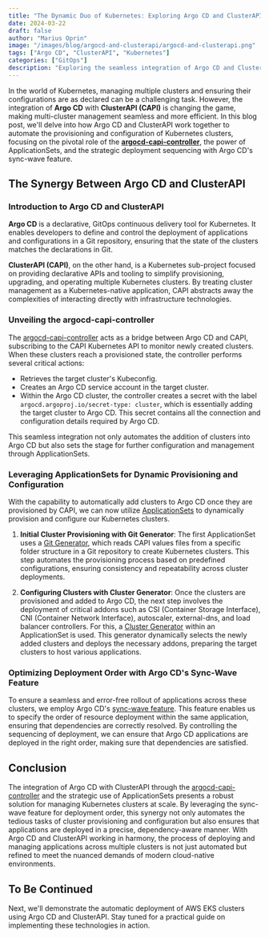 ```yaml
---
title: "The Dynamic Duo of Kubernetes: Exploring Argo CD and ClusterAPI Integration"
date: 2024-03-22
draft: false
author: "Marius Oprin"
image: "/images/blog/argocd-and-clusterapi/argocd-and-clusterapi.png"
tags: ["Argo CD", "ClusterAPI", "Kubernetes"]
categories: ["GitOps"]
description: "Exploring the seamless integration of Argo CD and ClusterAPI for Kubernetes cluster management."
---
```


In the world of Kubernetes, managing multiple clusters and ensuring their configurations are as declared can be a challenging task. However, the integration of **Argo CD** with **ClusterAPI (CAPI)** is changing the game, making multi-cluster management seamless and more efficient. In this blog post, we'll delve into how Argo CD and ClusterAPI work together to automate the provisioning and configuration of Kubernetes clusters, focusing on the pivotal role of the [**argocd-capi-controller**](https://github.com/CloudNative-Solutions/argocd-capi-controller), the power of ApplicationSets, and the strategic deployment sequencing with Argo CD's sync-wave feature.

## The Synergy Between Argo CD and ClusterAPI

### Introduction to Argo CD and ClusterAPI

**Argo CD** is a declarative, GitOps continuous delivery tool for Kubernetes. It enables developers to define and control the deployment of applications and configurations in a Git repository, ensuring that the state of the clusters matches the declarations in Git.

**ClusterAPI (CAPI)**, on the other hand, is a Kubernetes sub-project focused on providing declarative APIs and tooling to simplify provisioning, upgrading, and operating multiple Kubernetes clusters. By treating cluster management as a Kubernetes-native application, CAPI abstracts away the complexities of interacting directly with infrastructure technologies.

### Unveiling the argocd-capi-controller

The [argocd-capi-controller](https://github.com/CloudNative-Solutions/argocd-capi-controller) acts as a bridge between Argo CD and CAPI, subscribing to the CAPI Kubernetes API to monitor newly created clusters. When these clusters reach a provisioned state, the controller performs several critical actions:
- Retrieves the target cluster's Kubeconfig.
- Creates an Argo CD service account in the target cluster.
- Within the Argo CD cluster, the controller creates a secret with the label `argocd.argoproj.io/secret-type: cluster`, which is essentially adding the target cluster to Argo CD. This secret contains all the connection and configuration details required by Argo CD.

This seamless integration not only automates the addition of clusters into Argo CD but also sets the stage for further configuration and management through ApplicationSets.

### Leveraging ApplicationSets for Dynamic Provisioning and Configuration

With the capability to automatically add clusters to Argo CD once they are provisioned by CAPI, we can now utilize [ApplicationSets](https://argo-cd.readthedocs.io/en/stable/user-guide/application-set/) to dynamically provision and configure our Kubernetes clusters.

1. **Initial Cluster Provisioning with Git Generator**: The first ApplicationSet uses a [Git Generator](https://argocd-applicationset.readthedocs.io/en/stable/Generators-Git), which reads CAPI values files from a specific folder structure in a Git repository to create Kubernetes clusters. This step automates the provisioning process based on predefined configurations, ensuring consistency and repeatability across cluster deployments.

2. **Configuring Clusters with Cluster Generator**: Once the clusters are provisioned and added to Argo CD, the next step involves the deployment of critical addons such as CSI (Container Storage Interface), CNI (Container Network Interface), autoscaler, external-dns, and load balancer controllers. For this, a [Cluster Generator](https://argocd-applicationset.readthedocs.io/en/stable/Generators-Cluster/) within an ApplicationSet is used. This generator dynamically selects the newly added clusters and deploys the necessary addons, preparing the target clusters to host various applications.

### Optimizing Deployment Order with Argo CD's Sync-Wave Feature

To ensure a seamless and error-free rollout of applications across these clusters, we employ Argo CD's [sync-wave feature](https://argo-cd.readthedocs.io/en/stable/user-guide/sync-waves/). This feature enables us to specify the order of resource deployment within the same application, ensuring that dependencies are correctly resolved. By controlling the sequencing of deployment, we can ensure that Argo CD applications are deployed in the right order, making sure that dependencies are satisfied.

## Conclusion

The integration of Argo CD with ClusterAPI through the [argocd-capi-controller](https://github.com/CloudNative-Solutions/argocd-capi-controller) and the strategic use of ApplicationSets presents a robust solution for managing Kubernetes clusters at scale. By leveraging the sync-wave feature for deployment order, this synergy not only automates the tedious tasks of cluster provisioning and configuration but also ensures that applications are deployed in a precise, dependency-aware manner. With Argo CD and ClusterAPI working in harmony, the process of deploying and managing applications across multiple clusters is not just automated but refined to meet the nuanced demands of modern cloud-native environments.

## To Be Continued

Next, we'll demonstrate the automatic deployment of AWS EKS clusters using Argo CD and ClusterAPI. Stay tuned for a practical guide on implementing these technologies in action.
